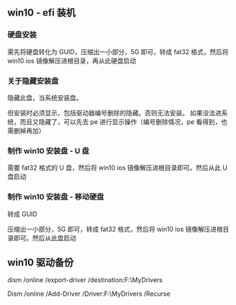 ## win10 - efi 装机

### 硬盘安装

需先将硬盘转化为 GUID，压缩出一小部分，5G 即可，转成 fat32 格式，然后将 win10 ios 镜像解压进根目录，再从此硬盘启动

### 关于隐藏安装盘

隐藏此盘，当系统安装盘。

但安装时必须显示，包括驱动器编号删除的隐藏。否则无法安装。
如果没法进系统，而且又隐藏了，可以先去 pe 进行显示操作（编号删除情况，pe 看得到，也需删掉再加）

### 制作 win10 安装盘 - U 盘

需要 fat32 格式的 U 盘，然后将 win10 ios 镜像解压进根目录即可。然后从此 U 盘启动

### 制作 win10 安装盘 - 移动硬盘

转成 GUID

压缩出一小部分，5G 即可，转成 fat32 格式，然后将 win10 ios 镜像解压进根目录即可。然后从此盘启动

## win10 驱动备份

dism /online /export-driver /destination:F:\MyDrivers

Dism /online /Add-Driver /Driver:F:\MyDrivers /Recurse
